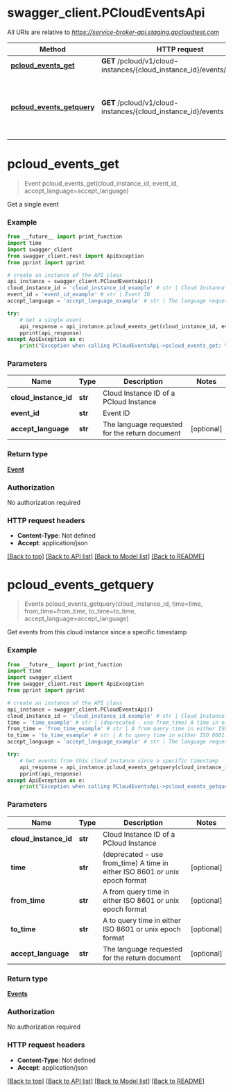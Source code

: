 # swagger_client.PCloudEventsApi

All URIs are relative to *https://service-broker-api.staging.gpcloudtest.com*

Method | HTTP request | Description
------------- | ------------- | -------------
[**pcloud_events_get**](PCloudEventsApi.md#pcloud_events_get) | **GET** /pcloud/v1/cloud-instances/{cloud_instance_id}/events/{event_id} | Get a single event
[**pcloud_events_getquery**](PCloudEventsApi.md#pcloud_events_getquery) | **GET** /pcloud/v1/cloud-instances/{cloud_instance_id}/events | Get events from this cloud instance since a specific timestamp


# **pcloud_events_get**
> Event pcloud_events_get(cloud_instance_id, event_id, accept_language=accept_language)

Get a single event

### Example
```python
from __future__ import print_function
import time
import swagger_client
from swagger_client.rest import ApiException
from pprint import pprint

# create an instance of the API class
api_instance = swagger_client.PCloudEventsApi()
cloud_instance_id = 'cloud_instance_id_example' # str | Cloud Instance ID of a PCloud Instance
event_id = 'event_id_example' # str | Event ID
accept_language = 'accept_language_example' # str | The language requested for the return document (optional)

try:
    # Get a single event
    api_response = api_instance.pcloud_events_get(cloud_instance_id, event_id, accept_language=accept_language)
    pprint(api_response)
except ApiException as e:
    print("Exception when calling PCloudEventsApi->pcloud_events_get: %s\n" % e)
```

### Parameters

Name | Type | Description  | Notes
------------- | ------------- | ------------- | -------------
 **cloud_instance_id** | **str**| Cloud Instance ID of a PCloud Instance | 
 **event_id** | **str**| Event ID | 
 **accept_language** | **str**| The language requested for the return document | [optional] 

### Return type

[**Event**](Event.md)

### Authorization

No authorization required

### HTTP request headers

 - **Content-Type**: Not defined
 - **Accept**: application/json

[[Back to top]](#) [[Back to API list]](../README.md#documentation-for-api-endpoints) [[Back to Model list]](../README.md#documentation-for-models) [[Back to README]](../README.md)

# **pcloud_events_getquery**
> Events pcloud_events_getquery(cloud_instance_id, time=time, from_time=from_time, to_time=to_time, accept_language=accept_language)

Get events from this cloud instance since a specific timestamp

### Example
```python
from __future__ import print_function
import time
import swagger_client
from swagger_client.rest import ApiException
from pprint import pprint

# create an instance of the API class
api_instance = swagger_client.PCloudEventsApi()
cloud_instance_id = 'cloud_instance_id_example' # str | Cloud Instance ID of a PCloud Instance
time = 'time_example' # str | (deprecated - use from_time) A time in either ISO 8601 or unix epoch format (optional)
from_time = 'from_time_example' # str | A from query time in either ISO 8601 or unix epoch format (optional)
to_time = 'to_time_example' # str | A to query time in either ISO 8601 or unix epoch format (optional)
accept_language = 'accept_language_example' # str | The language requested for the return document (optional)

try:
    # Get events from this cloud instance since a specific timestamp
    api_response = api_instance.pcloud_events_getquery(cloud_instance_id, time=time, from_time=from_time, to_time=to_time, accept_language=accept_language)
    pprint(api_response)
except ApiException as e:
    print("Exception when calling PCloudEventsApi->pcloud_events_getquery: %s\n" % e)
```

### Parameters

Name | Type | Description  | Notes
------------- | ------------- | ------------- | -------------
 **cloud_instance_id** | **str**| Cloud Instance ID of a PCloud Instance | 
 **time** | **str**| (deprecated - use from_time) A time in either ISO 8601 or unix epoch format | [optional] 
 **from_time** | **str**| A from query time in either ISO 8601 or unix epoch format | [optional] 
 **to_time** | **str**| A to query time in either ISO 8601 or unix epoch format | [optional] 
 **accept_language** | **str**| The language requested for the return document | [optional] 

### Return type

[**Events**](Events.md)

### Authorization

No authorization required

### HTTP request headers

 - **Content-Type**: Not defined
 - **Accept**: application/json

[[Back to top]](#) [[Back to API list]](../README.md#documentation-for-api-endpoints) [[Back to Model list]](../README.md#documentation-for-models) [[Back to README]](../README.md)

